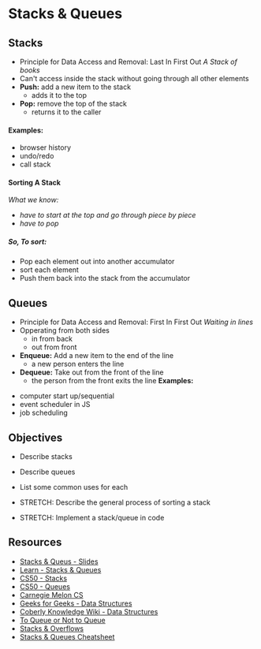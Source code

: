 # Stacks & Queues

## Stacks
* Principle for Data Access and Removal: Last In First Out
*A Stack of books*
* Can't access inside the stack without going through all other elements
* **Push:** add a new item to the stack
    - adds it to the top
* **Pop:** remove the top of the stack 
    - returns it to the caller
#### **Examples:**
- browser history
- undo/redo
- call stack

#### Sorting A Stack
*What we know:*
* *have to start at the top and go through piece by piece*
* *have to pop*

##### **So, To sort:**
* Pop each element out into another accumulator
* sort each element
* Push them back into the stack from the accumulator

## Queues
* Principle for Data Access and Removal: First In First Out
*Waiting in lines*
* Opperating from both sides 
    - in from back
    - out from front
* **Enqueue:** Add a new item to the end of the line   
    - a new person enters the line
* **Dequeue:** Take out from the front of the line
    - the person from the front exits the line
**Examples:**
- computer start up/sequential
- event scheduler in JS
- job scheduling 


## Objectives

* Describe stacks
* Describe queues
* List some common uses for each

* STRETCH: Describe the general process of sorting a stack
* STRETCH: Implement a stack/queue in code

## Resources

* [Stacks & Queus - Slides](http://slides.com/tylerbettilyon/stacksqueues#/)
* [Learn - Stacks & Queues](https://learn-2.galvanize.com/cohorts/757/blocks/61/content_files/Stacks%20and%20Queues/00-overview.md)
* [CS50 - Stacks](https://study.cs50.net/stacks)
* [CS50 - Queues](https://study.cs50.net/queues)
* [Carnegie Melon CS](https://www.cs.cmu.edu/~adamchik/15-121/lectures/Stacks%20and%20Queues/Stacks%20and%20Queues.html)
* [Geeks for Geeks - Data Structures](https://www.geeksforgeeks.org/overview-of-data-structures-set-1-linear-data-structures/)
* [Coberly Knowledge Wiki - Data Structures](https://github.com/kylecoberly/knowledge/wiki/Data-Structures)
* [To Queue or Not to Queue](https://medium.com/basecs/to-queue-or-not-to-queue-2653bcde5b04)
* [Stacks & Overflows](https://medium.com/basecs/stacks-and-overflows-dbcf7854dc67)
* [Stacks & Queues Cheatsheet](https://github.com/gSchool/describe-stacks-and-queues/blob/master/drills/version-1/rubric.md)


